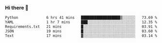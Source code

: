 ### Hi there 👋

<!--START_SECTION:waka-->

```txt
Python             6 hrs 41 mins   ██████████████████▒░░░░░░   73.69 %
YAML               1 hr 7 mins     ███░░░░░░░░░░░░░░░░░░░░░░   12.35 %
Requirements.txt   21 mins         █░░░░░░░░░░░░░░░░░░░░░░░░   03.91 %
JSON               19 mins         █░░░░░░░░░░░░░░░░░░░░░░░░   03.60 %
Text               17 mins         ▓░░░░░░░░░░░░░░░░░░░░░░░░   03.14 %
```

<!--END_SECTION:waka-->

<!--
**Jonas-VanHaeken/Jonas-VanHaeken** is a ✨ _special_ ✨ repository because its `README.md` (this file) appears on your GitHub profile.

Here are some ideas to get you started:

- 🔭 I’m currently working on ...
- 🌱 I’m currently learning ...
- 👯 I’m looking to collaborate on ...
- 🤔 I’m looking for help with ...
- 💬 Ask me about ...
- 📫 How to reach me: ...
- 😄 Pronouns: ...
- ⚡ Fun fact: ...
-->
